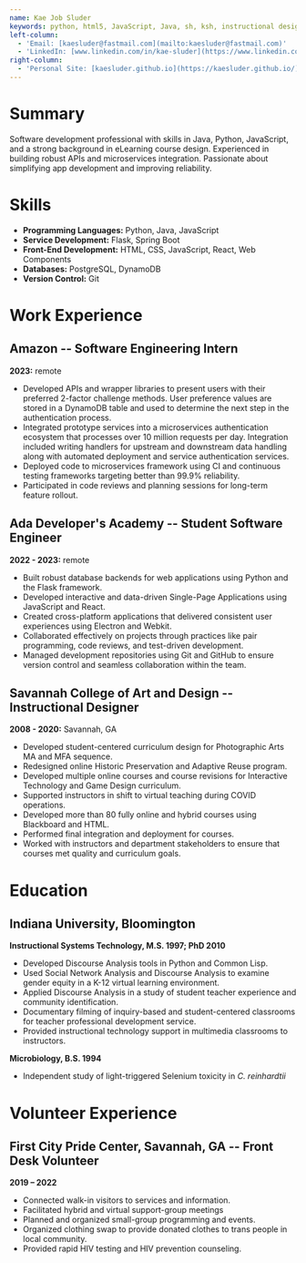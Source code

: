```yaml
---
name: Kae Job Sluder
keywords: python, html5, JavaScript, Java, sh, ksh, instructional design, full-stack development
left-column:
  - 'Email: [kaesluder@fastmail.com](mailto:kaesluder@fastmail.com)'
  - 'LinkedIn: [www.linkedin.com/in/kae-sluder](https://www.linkedin.com/in/kae-sluder/)'
right-column:
  - 'Personal Site: [kaesluder.github.io](https://kaesluder.github.io/)'
---
```


# Summary

Software development professional with skills in Java, Python, JavaScript, and a strong background in eLearning course design. Experienced in building robust APIs and microservices integration. Passionate about simplifying app development and improving reliability.


# Skills

- **Programming Languages:** Python, Java, JavaScript
- **Service Development:** Flask, Spring Boot
- **Front-End Development:** HTML, CSS, JavaScript, React, Web Components
- **Databases:** PostgreSQL, DynamoDB
- **Version Control:** Git

# Work Experience

## Amazon -- Software Engineering Intern

**2023:** remote

- Developed APIs and wrapper libraries to present users with their preferred 2-factor
  challenge methods. User preference values are stored in a DynamoDB table
  and used to determine the next step in the authentication process.
- Integrated prototype services into a microservices authentication ecosystem
  that processes over 10 million requests per day. Integration included
  writing handlers for upstream and downstream data handling along with
  automated deployment and service authentication services.
- Deployed code to microservices framework using CI and continuous
  testing frameworks targeting better than 99.9% reliability.
- Participated in code reviews and planning sessions for long-term
  feature rollout.

## Ada Developer's Academy -- Student Software Engineer

**2022 - 2023:** remote

- Built robust database backends for web applications using Python and the Flask framework.
- Developed interactive and data-driven Single-Page Applications using JavaScript and React.
- Created cross-platform applications that delivered consistent user experiences using Electron and Webkit.
- Collaborated effectively on projects through practices like pair programming, code reviews, and test-driven development.
- Managed development repositories using Git and GitHub to ensure version control and seamless collaboration within the team.

## Savannah College of Art and Design -- Instructional Designer

**2008 - 2020:** Savannah, GA

- Developed student-centered curriculum design for Photographic Arts MA and MFA sequence.
- Redesigned online Historic Preservation and Adaptive Reuse program.
- Developed multiple online courses and course revisions for Interactive Technology and Game Design curriculum.
- Supported instructors in shift to virtual teaching during COVID operations.
- Developed more than 80 fully online and hybrid courses using Blackboard and HTML.
- Performed final integration and deployment for courses.
- Worked with instructors and department stakeholders to ensure that courses met quality and curriculum goals.

# Education

## Indiana University, Bloomington

**Instructional Systems Technology, M.S. 1997; PhD 2010**

- Developed Discourse Analysis tools in Python and Common Lisp.
- Used Social Network Analysis and Discourse Analysis to examine gender equity in a K-12 virtual learning environment.
- Applied Discourse Analysis in a study of student teacher experience and community identification.
- Documentary filming of inquiry-based and student-centered classrooms for teacher professional development service.
- Provided instructional technology support in multimedia classrooms to instructors.

**Microbiology, B.S. 1994**

- Independent study of light-triggered Selenium toxicity in _C. reinhardtii_

# Volunteer Experience

## First City Pride Center, Savannah, GA -- Front Desk Volunteer

**2019 – 2022**

- Connected walk-in visitors to services and information.
- Facilitated hybrid and virtual support-group meetings
- Planned and organized small-group programming and events.
- Organized clothing swap to provide donated clothes to trans people in local community.
- Provided rapid HIV testing and HIV prevention counseling.
